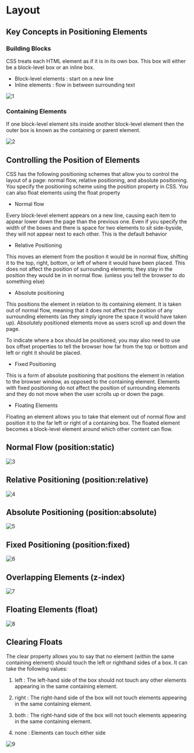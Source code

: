 # Layout
## Key Concepts in Positioning Elements
### Building Blocks
CSS treats each HTML element as if it is in its
own box. This box will either be a block-level
box or an inline box.

* Block-level elements : start on a new line
* Inline elements : flow in between surrounding text

![1](https://www7.0zz0.com/2021/03/08/21/543121972.png)


### Containing Elements
If one block-level element sits inside another
block-level element then the outer box is
known as the containing or parent element.

![2](https://www8.0zz0.com/2021/03/08/21/152105705.png)

## Controlling the Position of Elements
CSS has the following positioning schemes that allow you to control
the layout of a page: normal flow, relative positioning, and absolute
positioning. You specify the positioning scheme using the position
property in CSS. You can also float elements using the float property

* Normal flow

Every block-level element
appears on a new line, causing
each item to appear lower down
the page than the previous one.
Even if you specify the width
of the boxes and there is space
for two elements to sit side-byside, they will not appear next
to each other. This is the default
behavior

* Relative Positioning

This moves an element from the
position it would be in normal
flow, shifting it to the top, right,
bottom, or left of where it
would have been placed. This
does not affect the position of
surrounding elements; they stay
in the position they would be in
in normal flow. (unless you tell the
browser to do something else)

* Absolute positioning

This positions the element
in relation to its containing
element. It is taken out of
normal flow, meaning that it
does not affect the position
of any surrounding elements
(as they simply ignore the
space it would have taken up).
Absolutely positioned elements
move as users scroll up and
down the page.

To indicate where a box should be positioned, you may also need to use
box offset properties to tell the browser how far from the top or bottom
and left or right it should be placed.

* Fixed Positioning

This is a form of absolute
positioning that positions
the element in relation to the
browser window, as opposed
to the containing element.
Elements with fixed positioning
do not affect the position of
surrounding elements and they
do not move when the user
scrolls up or down the page.

* Floating Elements

Floating an element allows
you to take that element out
of normal flow and position
it to the far left or right of a
containing box. The floated
element becomes a block-level
element around which other
content can flow.

## Normal Flow (position:static)

![3](https://www9.0zz0.com/2021/03/08/21/102673918.png)

## Relative Positioning (position:relative)

![4](https://www9.0zz0.com/2021/03/08/21/620953368.png)

## Absolute Positioning (position:absolute)

![5](https://www9.0zz0.com/2021/03/08/21/740876620.png)

## Fixed Positioning (position:fixed)

![6](https://www9.0zz0.com/2021/03/08/21/685108988.png)

##  Overlapping Elements (z-index)

![7](https://www9.0zz0.com/2021/03/08/22/760703506.png)

## Floating Elements (float)

![8](https://www9.0zz0.com/2021/03/08/22/750934308.png)

## Clearing Floats
The clear property allows you
to say that no element (within
the same containing element)
should touch the left or righthand sides of a box. It can take
the following values:

1. left : The left-hand side of the box
should not touch any other
elements appearing in the same
containing element.

2. right : The right-hand side of the
box will not touch elements
appearing in the same containing
element.

3. both : The right-hand side of the
box will not touch elements
appearing in the same containing
element.

4. none : Elements can touch either side

![9](https://www12.0zz0.com/2021/03/08/22/390205062.png)



